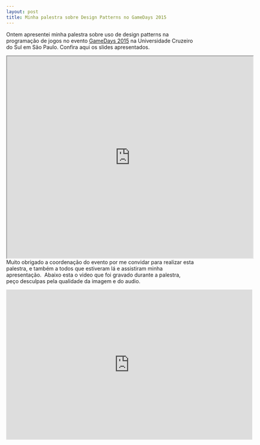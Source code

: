 ```yaml
---
layout: post
title: Minha palestra sobre Design Patterns no GameDays 2015
---
```


Ontem apresentei minha palestra sobre uso de design patterns na programação de jogos no evento [GameDays 2015](http://gamedeveloper.com.br/gamedays-2015/) na Universidade Cruzeiro do Sul em São Paulo. Confira aqui os slides apresentados.

<iframe allowfullscreen="" height="541" mozallowfullscreen="" src="https://www.slideshare.net/slideshow/embed_code/54298266" webkitallowfullscreen="" width="660"></iframe>Muito obrigado a coordenação do evento por me convidar para realizar esta palestra, e também a todos que estiveram lá e assistiram minha apresentação.  Abaixo esta o video que foi gravado durante a palestra, peço desculpas pela qualidade da imagem e do audio.

<span class="embed-youtube" style="text-align:center; display: block;"><iframe allowfullscreen="true" class="youtube-player" frameborder="0" height="402" src="http://www.youtube.com/embed/fiGIdyHLwLc?version=3&rel=1&fs=1&autohide=2&showsearch=0&showinfo=1&iv_load_policy=1&wmode=transparent" type="text/html" width="660"></iframe></span>

 
